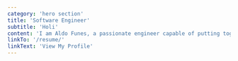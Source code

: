 ```yaml
---
category: 'hero section'
title: 'Software Engineer'
subtitle: 'Holi'
content: 'I am Aldo Funes, a passionate engineer capable of putting together the most complex workflows, and enjoying every bit.'
linkTo: '/resume/'
linkText: 'View My Profile'
---
```

